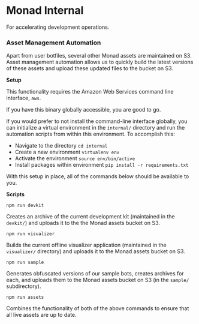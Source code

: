 # Monad Internal

For accelerating development operations.

### Asset Management Automation

Apart from user botfiles, several other Monad assets are maintained on S3. Asset management automation allows us to quickly build the latest versions of these assets and upload these updated files to the bucket on S3.

**Setup**

This functionality requires the Amazon Web Services command line interface, `aws`.

If you have this binary globally accessible, you are good to go.

If you would prefer to not install the command-line interface globally, you can initialize a virtual environment in the `internal/` directory and run the automation scripts from within this environment. To accomplish this:

* Navigate to the directory `cd internal`
* Create a new environment `virtualenv env`
* Activate the environment `source env/bin/active`
* Install packages within environment `pip install -r requirements.txt`

With this setup in place, all of the commands below should be available to you.

**Scripts**

```
npm run devkit
```

Creates an archive of the current development kit (maintained in the `devkit/`) and uploads it to the the Monad assets bucket on S3.

```
npm run visualizer
```

Builds the current offline visualizer application (maintained in the `visualizer/` directory) and uploads it to the Monad assets bucket on S3.

```
npm run sample
```

Generates obfuscated versions of our sample bots, creates archives for each, and uploads them
to the Monad assets bucket on S3 (in the `sample/` subdirectory).

```
npm run assets
```

Combines the functionality of both of the above commands to ensure that all live assets are up to date.
